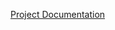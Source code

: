[Project Documentation](https://docs.google.com/document/d/1uqm6PyojZFd2vYLfz8TNEtUITOwZnpz57w6CxOacAQY/edit?usp=sharing)
